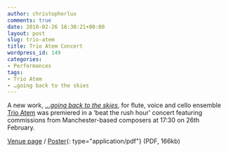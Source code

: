 ```yaml
---
author: christopherlux
comments: true
date: 2010-02-26 16:30:21+00:00
layout: post
slug: trio-atem
title: Trio Atem Concert
wordpress_id: 149
categories:
- Performances
tags:
- Trio Atem
- …going back to the skies
---
```


A new work, [_…going back to the skies_](http://www.chrisswithinbank.net/2010/02/back-to-the-skies/), for flute, voice and cello ensemble [Trio Atem](http://www.myspace.com/trioatem) was premiered in a ‘beat the rush hour’ concert featuring commissions from Manchester-based composers at 17:30 on 26th February.

[Venue page](http://www.arts.manchester.ac.uk/martinharriscentre/mhceventspage.php?eventid=816) / [Poster](http://v1.chrisswithinbank.net/images/atem_poster.pdf){: type="application/pdf"} (PDF, 166kb)
